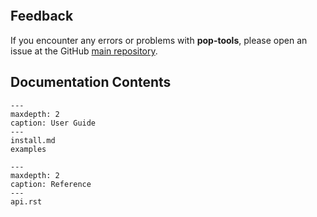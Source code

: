 ```{include} ../../README.md

```

## Feedback

If you encounter any errors or problems with **pop-tools**, please open an issue at the GitHub [main repository](http://github.com/NCAR/pop-tools/issues).

## Documentation Contents

```{toctree}
---
maxdepth: 2
caption: User Guide
---
install.md
examples
```

```{toctree}
---
maxdepth: 2
caption: Reference
---
api.rst
```
